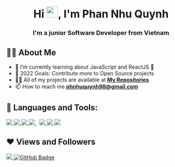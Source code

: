 <!-- <a href="#"><img width="100%" height="auto" src="https://static.vecteezy.com/system/resources/previews/000/229/543/original/vector-young-indian-woman-as-female-developer-profession.jpg" height="175px"/></a> -->

<h1 align="center">Hi <img src="https://raw.githubusercontent.com/MartinHeinz/MartinHeinz/master/wave.gif" width="30px">, I'm Phan Nhu Quynh</h1>
<h3 align="center">I'm a junior Software Developer from Vietnam</h3>

## 🙋‍♂️ About Me

- 🌱 I’m currently learning about JavaScript and ReactJS 🤣
- 🥅 2022 Goals: Contribute more to Open Source projects
- 👨‍💻 All of my projects are available at **[My Repositories](https://github.com/phnhuquynh?tab=repositories)**
- 📫 How to reach me **phnhuquynh98@gmail.com**
<!-- - ⚡ Fun fact: I love to sing and play Cajón -->

## 🚀 Languages and Tools:

<p align="left">
  
  <a href="https://developer.mozilla.org/en-US/docs/Web/JavaScript" target="_blank"> <img src="https://img.icons8.com/color/48/000000/javascript.png"/> </a>
  <a href="https://reactjs.org/" target="_blank"> <img src="https://img.icons8.com/color/48/000000/react-native.png"/> </a>
  <a href="https://getbootstrap.com" target="_blank"> <img src="https://img.icons8.com/color/48/000000/bootstrap.png"/> </a>
  <a style="padding-right:8px;" href="https://www.postgresql.org/" target="_blank"> <img src="https://img.icons8.com/color/48/000000/postgreesql.png"/> </a>
  <a href="https://git-scm.com/" target="_blank"> <img src="https://img.icons8.com/color/48/000000/git.png"/> </a>
  <a href="https://www.w3.org/html/" target="_blank"> <img src="https://img.icons8.com/color/48/000000/html-5.png"/> </a> 
  <a href="https://www.w3schools.com/css/" target="_blank"> <img src="https://img.icons8.com/color/48/000000/css3.png"/> </a>
  
</p>

<!-- ## Connect with me:
<p align="left">

<a href = "https://www.linkedin.com/in/duong-huu-loc-47a47617a/"><img src="https://img.icons8.com/fluent/48/000000/linkedin.png"/></a>
<a href = "https://twitter.com/DgHuLc"><img src="https://img.icons8.com/fluent/48/000000/twitter.png"/></a>
<a href = "https://www.instagram.com/dghuuloc/"><img src="https://img.icons8.com/fluent/48/000000/instagram-new.png"/></a>
<a href = "https://www.youtube.com/channel/UCjmTs0kv9tNWHn2qHHAVJAg"><img src="https://img.icons8.com/color/48/000000/youtube-play.png"/></a>

</p> -->

## ❤ Views and Followers
<a href="https://github.com/Meghna-DAS/github-profile-views-counter">
    <img src="https://komarev.com/ghpvc/?username=phnhuquynh">
</a>
<a href="https://github.com/phnhuquynh?tab=followers"><img src="https://img.shields.io/github/followers/phnhuquynh?label=Followers&style=social" alt="GitHub Badge"></a>

<!--
**phnhuquynh/phnhuquynh** is a ✨ _special_ ✨ repository because its `README.md` (this file) appears on your GitHub profile.

Here are some ideas to get you started:

- 🔭 I’m currently working on ...
- 🌱 I’m currently learning ...
- 👯 I’m looking to collaborate on ...
- 🤔 I’m looking for help with ...
- 💬 Ask me about ...
- 📫 How to reach me: ...
- 😄 Pronouns: ...
- ⚡ Fun fact: ...
-->
